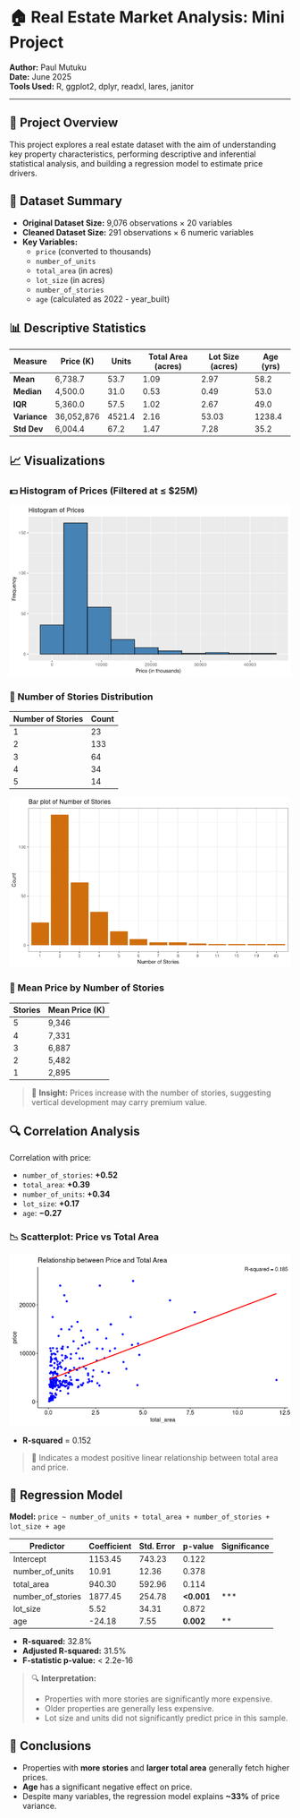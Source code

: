 # 🏠 Real Estate Market Analysis: Mini Project

**Author:** Paul Mutuku  
**Date:** June 2025  
**Tools Used:** R, ggplot2, dplyr, readxl, lares, janitor

---

## 📄 Project Overview

This project explores a real estate dataset with the aim of understanding key property characteristics, performing descriptive and inferential statistical analysis, and building a regression model to estimate price drivers.


## 📂 Dataset Summary
- **Original Dataset Size:** 9,076 observations × 20 variables  
- **Cleaned Dataset Size:** 291 observations × 6 numeric variables  
- **Key Variables:**  
  - `price` (converted to thousands)  
  - `number_of_units`  
  - `total_area` (in acres)  
  - `lot_size` (in acres)  
  - `number_of_stories`  
  - `age` (calculated as 2022 - year_built)



## 📊 Descriptive Statistics

| Measure      | Price (K) | Units | Total Area (acres) | Lot Size (acres) | Age (yrs) |
|--------------|-----------|--------|--------------------|------------------|-----------|
| **Mean**     | 6,738.7   | 53.7   | 1.09               | 2.97             | 58.2      |
| **Median**   | 4,500.0   | 31.0   | 0.53               | 0.49             | 53.0      |
| **IQR**      | 5,360.0   | 57.5   | 1.02               | 2.67             | 49.0      |
| **Variance** | 36,052,876| 4521.4 | 2.16               | 53.03            | 1238.4    |
| **Std Dev**  | 6,004.4   | 67.2   | 1.47               | 7.28             | 35.2      |



## 📈 Visualizations

### 💵 Histogram of Prices (Filtered at ≤ $25M)

![Histogram of Prices](plots/price_histogram.png)



### 🏢 Number of Stories Distribution

| Number of Stories | Count |
|-------------------|-------|
| 1                 | 23    |
| 2                 | 133   |
| 3                 | 64    |
| 4                 | 34    |
| 5                 | 14    |

![Bar Plot of Number of Stories](plots/barplot_stories.png)



### 🧮 Mean Price by Number of Stories

| Stories | Mean Price (K) |
|---------|----------------|
| 5       | 9,346          |
| 4       | 7,331          |
| 3       | 6,887          |
| 2       | 5,482          |
| 1       | 2,895          |

> 📌 **Insight:** Prices increase with the number of stories, suggesting vertical development may carry premium value.



## 🔍 Correlation Analysis

Correlation with price:

- `number_of_stories`: **+0.52**
- `total_area`: **+0.39**
- `number_of_units`: **+0.34**
- `lot_size`: **+0.17**
- `age`: **−0.27**


### 📉 Scatterplot: Price vs Total Area

![Price vs Total Area](plots/price_total_area_regression.png)

- **R-squared** = 0.152  
> 🧾 Indicates a modest positive linear relationship between total area and price.



## 📐 Regression Model

**Model:** `price ~ number_of_units + total_area + number_of_stories + lot_size + age`

| Predictor          | Coefficient | Std. Error | p-value   | Significance |
|--------------------|-------------|------------|-----------|--------------|
| Intercept          | 1153.45     | 743.23     | 0.122     |              |
| number_of_units    | 10.91       | 12.36      | 0.378     |              |
| total_area         | 940.30      | 592.96     | 0.114     |              |
| number_of_stories  | 1877.45     | 254.78     | **<0.001**| ***          |
| lot_size           | 5.52        | 34.31      | 0.872     |              |
| age                | -24.18      | 7.55       | **0.002** | **           |

- **R-squared:** 32.8%  
- **Adjusted R-squared:** 31.5%  
- **F-statistic p-value:** < 2.2e-16

> 🔍 **Interpretation:**
> - Properties with more stories are significantly more expensive.
> - Older properties are generally less expensive.
> - Lot size and units did not significantly predict price in this sample.


## 🧾 Conclusions

- Properties with **more stories** and **larger total area** generally fetch higher prices.
- **Age** has a significant negative effect on price.
- Despite many variables, the regression model explains **~33%** of price variance.





